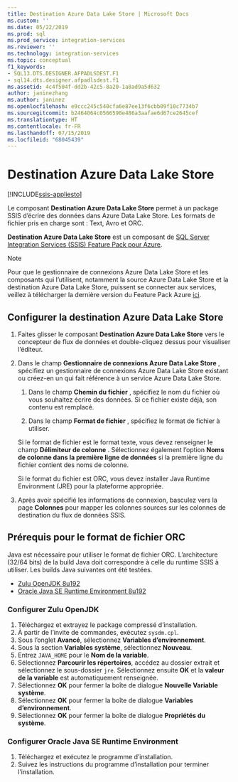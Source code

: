 ```yaml
---
title: Destination Azure Data Lake Store | Microsoft Docs
ms.custom: ''
ms.date: 05/22/2019
ms.prod: sql
ms.prod_service: integration-services
ms.reviewer: ''
ms.technology: integration-services
ms.topic: conceptual
f1_keywords:
- SQL13.DTS.DESIGNER.AFPADLSDEST.F1
- sql14.dts.designer.afpadlsdest.f1
ms.assetid: 4c4f504f-dd2b-42c5-8a20-1a8ad9a5d632
author: janinezhang
ms.author: janinez
ms.openlocfilehash: e9ccc245c540cfa6e87ee13f6cbb09f10c7734b7
ms.sourcegitcommit: b2464064c0566590e486a3aafae6d67ce2645cef
ms.translationtype: HT
ms.contentlocale: fr-FR
ms.lasthandoff: 07/15/2019
ms.locfileid: "68045439"
---
```

# <a name="azure-data-lake-store-destination"></a>Destination Azure Data Lake Store

[!INCLUDE[ssis-appliesto](../../includes/ssis-appliesto-ssvrpluslinux-asdb-asdw-xxx.md)]


  Le composant **Destination Azure Data Lake Store** permet à un package SSIS d’écrire des données dans Azure Data Lake Store. Les formats de fichier pris en charge sont : Text, Avro et ORC. 
  
 **Destination Azure Data Lake Store** est un composant de [SQL Server Integration Services (SSIS) Feature Pack pour Azure](../../integration-services/azure-feature-pack-for-integration-services-ssis.md).
 
> [!NOTE]
> Pour que le gestionnaire de connexions Azure Data Lake Store et les composants qui l’utilisent, notamment la source Azure Data Lake Store et la destination Azure Data Lake Store, puissent se connecter aux services, veillez à télécharger la dernière version du Feature Pack Azure [ici](https://www.microsoft.com/download/details.aspx?id=49492). 

## <a name="configure-the-azure-data-lake-store-destination"></a>Configurer la destination Azure Data Lake Store  
1. Faites glisser le composant **Destination Azure Data Lake Store** vers le concepteur de flux de données et double-cliquez dessus pour visualiser l’éditeur.  

2.  Dans le champ **Gestionnaire de connexions Azure Data Lake Store** , spécifiez un gestionnaire de connexions Azure Data Lake Store existant ou créez-en un qui fait référence à un service Azure Data Lake Store.  
  
    1.  Dans le champ **Chemin du fichier** , spécifiez le nom du fichier où vous souhaitez écrire des données. Si ce fichier existe déjà, son contenu est remplacé.  
  
    2.  Dans le champ **Format de fichier** , spécifiez le format de fichier à utiliser.  
  
       Si le format de fichier est le format texte, vous devez renseigner le champ **Délimiteur de colonne** . Sélectionnez également l’option **Noms de colonne dans la première ligne de données** si la première ligne du fichier contient des noms de colonne.  

       Si le format du fichier est ORC, vous devez installer Java Runtime Environment (JRE) pour la plateforme appropriée.
  
3.  Après avoir spécifié les informations de connexion, basculez vers la page **Colonnes** pour mapper les colonnes sources sur les colonnes de destination du flux de données SSIS.  

## <a name="prerequisite-for-orc-file-format"></a>Prérequis pour le format de fichier ORC
Java est nécessaire pour utiliser le format de fichier ORC.
L’architecture (32/64 bits) de la build Java doit correspondre à celle du runtime SSIS à utiliser.
Les builds Java suivantes ont été testées.

- [Zulu OpenJDK 8u192](https://www.azul.com/downloads/zulu/zulu-windows/)
- [Oracle Java SE Runtime Environment 8u192](https://www.oracle.com/technetwork/java/javase/downloads/java-archive-javase8-2177648.html)

### <a name="set-up-zulus-openjdk"></a>Configurer Zulu OpenJDK
1. Téléchargez et extrayez le package compressé d’installation.
2. À partir de l’invite de commandes, exécutez `sysdm.cpl`.
3. Sous l’onglet **Avancé**, sélectionnez **Variables d’environnement**.
4. Sous la section **Variables système**, sélectionnez **Nouveau**.
5. Entrez `JAVA_HOME` pour le **Nom de la variable**.
6. Sélectionnez **Parcourir les répertoires**, accédez au dossier extrait et sélectionnez le sous-dossier `jre`.
   Sélectionnez ensuite **OK** et la **valeur de la variable** est automatiquement renseignée.
7. Sélectionnez **OK** pour fermer la boîte de dialogue **Nouvelle Variable système**.
8. Sélectionnez **OK** pour fermer la boîte de dialogue **Variables d’environnement**.
9. Sélectionnez **OK** pour fermer la boîte de dialogue **Propriétés du système**.

### <a name="set-up-oracles-java-se-runtime-environment"></a>Configurer Oracle Java SE Runtime Environment
1. Téléchargez et exécutez le programme d’installation.
2. Suivez les instructions du programme d’installation pour terminer l’installation.